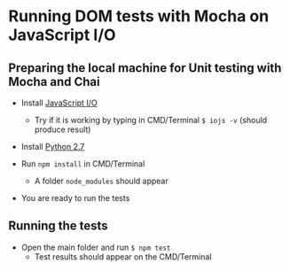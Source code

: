# Running DOM tests with Mocha on JavaScript I/O

## Preparing the local machine for Unit testing with Mocha and Chai 

*   Install [JavaScript I/O](https://iojs.org/en/index.html "JavaScript I/O")
    *   Try if it is working by typing in CMD/Terminal `$ iojs -v` (should produce result)
*   Install [Python 2.7](https://www.python.org/downloads/ "Python 2.7")
 
*   Run `npm install` in CMD/Terminal
    *   A folder `node_modules` should appear
*   You are ready to run the tests

## Running the tests

*   Open the main folder and run `$ npm test`
    *   Test results should appear on the CMD/Terminal 